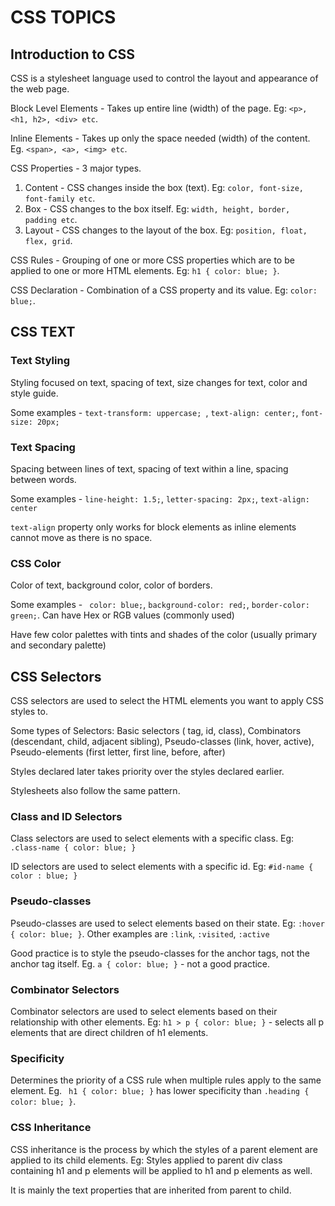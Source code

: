 # CSS TOPICS
## Introduction to CSS
CSS is a stylesheet language used to control the layout and appearance of the web page.

Block Level Elements - Takes up entire line (width) of the page. Eg: `<p>, <h1, h2>, <div> etc`.

Inline Elements - Takes up only the space needed (width) of the content. Eg. `<span>, <a>, <img> etc`.

CSS Properties - 3 major types.

1. Content - CSS changes inside the box (text). Eg: `color, font-size, font-family etc`.
2. Box - CSS changes to the box itself. Eg: `width, height, border, padding etc`.
3. Layout - CSS changes to the layout of the box. Eg: `position, float, flex, grid`.

CSS Rules - Grouping of one or more CSS properties which are to be applied to one or more HTML elements. Eg: `h1 { color: blue; }`.

CSS Declaration - Combination of a CSS property and its value. Eg: `color: blue;`.

## CSS TEXT
### Text Styling
Styling focused on text, spacing of text, size changes for text, color and style guide.

Some examples - `text-transform: uppercase; `, `text-align: center;`, `font-size: 20px;`

### Text Spacing
Spacing between lines of text, spacing of text within a line, spacing between words.

Some examples - `line-height: 1.5;`, `letter-spacing: 2px;`, `text-align: center`

`text-align` property only works for block elements as inline elements cannot move as there is no space.

### CSS Color
Color of text, background color, color of borders.

Some examples - ` color: blue;`, `background-color: red;`, `border-color: green;`. Can have Hex or RGB values (commonly used)

Have few color palettes with tints and shades of the color (usually primary and secondary palette)

## CSS Selectors
CSS selectors are used to select the HTML elements you want to apply CSS styles to.

Some types of Selectors: Basic selectors ( tag, id, class), Combinators (descendant, child, adjacent sibling), Pseudo-classes (link, hover, active), Pseudo-elements (first letter, first line, before, after)

Styles declared later takes priority over the styles declared earlier.

Stylesheets also follow the same pattern.

### Class and ID Selectors
Class selectors are used to select elements with a specific class. Eg: `.class-name { color: blue; }`

ID selectors are used to select elements with a specific id. Eg: `#id-name { color : blue; }`

### Pseudo-classes
Pseudo-classes are used to select elements based on their state. Eg: `:hover { color: blue; }`. Other examples are `:link`, `:visited`, `:active`

Good practice is to style the pseudo-classes for the anchor tags, not the anchor tag itself. Eg. `a { color: blue; }` - not a good practice.

### Combinator Selectors
Combinator selectors are used to select elements based on their relationship with other elements. Eg: `h1 > p { color: blue; }` - selects all p elements that are direct children of h1 elements.

### Specificity
Determines the priority of a CSS rule when multiple rules apply to the same element. Eg. ` h1 { color: blue; }` has lower specificity than `.heading { color: blue; }`.

### CSS Inheritance
CSS inheritance is the process by which the styles of a parent element are applied to its child elements. Eg: Styles applied to parent div class containing h1 and p elements will be applied to h1 and p elements as well.

It is mainly the text properties that are inherited from parent to child.



